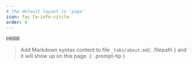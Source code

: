 ```yaml
---
# the default layout is 'page'
icon: fas fa-info-circle
order: 4
---
```


HIIIIIII
> Add Markdown syntax content to file `_tabs/about.md`{: .filepath } and it will show up on this page.
{: .prompt-tip }
